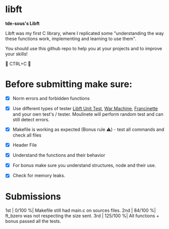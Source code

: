 # libft
**tde-sous's Libft**

Libft was my first C library, where I replicated some "understanding the way these functions work, implementing and learning to use them".

You should use this github repo to help you at your projects and to improve your skills! 

🚫 CTRL+C 🚫 

 
 
 Before submitting make sure:
 =============

- [x] Norm errors and forbidden functions

- [x] Use different types of tester [Libft Unit Test](https://github.com/alelievr/libft-unit-test),   [War Machine](https://github.com/0x050f/libft-war-machine), [Francinette](https://github.com/xicodomingues/francinette) and your own test's / tester. Moulinete will perform random test and can still detect errors. 

- [x] Makefile is working as expected (Bonus rule ⚠️) - test all commands and check all files

- [x] Header File 

- [x] Understand the functions and their behavior 

- [x] For bonus make sure you understand structures, node and their use. 

- [x] Check for memory leaks. 

# Submissions

1st | 0/100   %| Makefile still had main.c on sources files.
2nd | 84/100  %| ft_bzero was not respecting the size sent.
3rd | 125/100 %| All functions + bonus passed all the tests.
